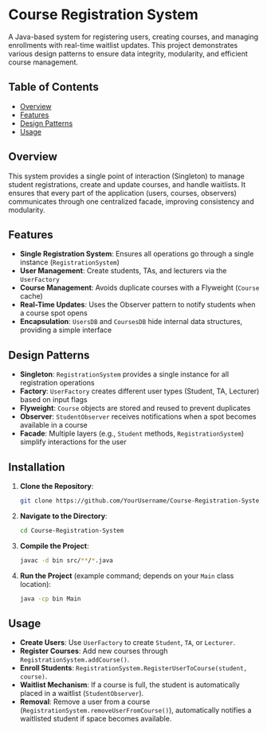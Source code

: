 
# Course Registration System

A Java-based system for registering users, creating courses, and managing enrollments with real-time waitlist updates. This project demonstrates various design patterns to ensure data integrity, modularity, and efficient course management.

## Table of Contents
- [Overview](#overview)
- [Features](#features)
- [Design Patterns](#design-patterns)
- [Usage](#usage)

## Overview
This system provides a single point of interaction (Singleton) to manage student registrations, create and update courses, and handle waitlists. It ensures that every part of the application (users, courses, observers) communicates through one centralized facade, improving consistency and modularity.

## Features
- **Single Registration System**: Ensures all operations go through a single instance (`RegistrationSystem`)  
- **User Management**: Create students, TAs, and lecturers via the `UserFactory`  
- **Course Management**: Avoids duplicate courses with a Flyweight (`Course` cache)  
- **Real-Time Updates**: Uses the Observer pattern to notify students when a course spot opens  
- **Encapsulation**: `UsersDB` and `CoursesDB` hide internal data structures, providing a simple interface

## Design Patterns
- **Singleton**: `RegistrationSystem` provides a single instance for all registration operations  
- **Factory**: `UserFactory` creates different user types (Student, TA, Lecturer) based on input flags  
- **Flyweight**: `Course` objects are stored and reused to prevent duplicates  
- **Observer**: `StudentObserver` receives notifications when a spot becomes available in a course  
- **Facade**: Multiple layers (e.g., `Student` methods, `RegistrationSystem`) simplify interactions for the user

## Installation
1. **Clone the Repository**:
   ```bash
   git clone https://github.com/YourUsername/Course-Registration-System.git
   ```
2. **Navigate to the Directory**:
   ```bash
   cd Course-Registration-System
   ```
3. **Compile the Project**:
   ```bash
   javac -d bin src/**/*.java
   ```
4. **Run the Project** (example command; depends on your `Main` class location):
   ```bash
   java -cp bin Main
   ```

## Usage
- **Create Users**: Use `UserFactory` to create `Student`, `TA`, or `Lecturer`.
- **Register Courses**: Add new courses through `RegistrationSystem.addCourse()`.
- **Enroll Students**: `RegistrationSystem.RegisterUserToCourse(student, course)`.
- **Waitlist Mechanism**: If a course is full, the student is automatically placed in a waitlist (`StudentObserver`).
- **Removal**: Remove a user from a course (`RegistrationSystem.removeUserFromCourse()`), automatically notifies a waitlisted student if space becomes available.
